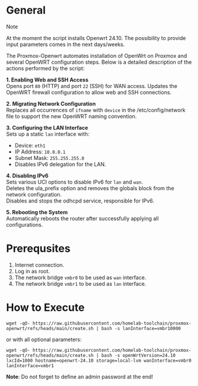 # General

> [!NOTE]  
> At the moment the script installs Openwrt 24.10. The possibility to provide input parameters comes in the next days/weeks. 

The Proxmox-Openwrt automates installation of OpenWrt on Proxmox and several OpenWRT configuration steps. Below is a detailed description of the actions performed by the script:

**1. Enabling Web and SSH Access** <br>
Opens port `80` (HTTP) and port `22` (SSH) for WAN access.
Updates the OpenWRT firewall configuration to allow web and SSH connections.

**2. Migrating Network Configuration** <br>
Replaces all occurrences of `ifname` with `device` in the /etc/config/network file to support the new OpenWRT naming convention.

**3. Configuring the LAN Interface** <br>
Sets up a static `lan` interface with:
* Device: `eth1`
* IP Address: `10.0.0.1`
* Subnet Mask: `255.255.255.0`
* Disables IPv6 delegation for the LAN.

**4. Disabling IPv6** <br>
Sets various UCI options to disable IPv6 for `lan` and `wan`.<br>
Deletes the ula_prefix option and removes the globals block from the network configuration.<br>
Disables and stops the odhcpd service, responsible for IPv6.<br>

**5. Rebooting the System** <br>
Automatically reboots the router after successfully applying all configurations.

# Prerequsites

1. Internet connection.
2. Log in as root.
3. The network bridge `vmbr0` to be used as `wan` interface.
4. The network bridge `vmbr1` to be used as `lan` interface.

# How to Execute

```
wget -qO- https://raw.githubusercontent.com/homelab-toolchain/proxmox-openwrt/refs/heads/main/create.sh | bash -s lanInterface=vmbr10000
```

or with all optional parameters:

```
wget -qO- https://raw.githubusercontent.com/homelab-toolchain/proxmox-openwrt/refs/heads/main/create.sh | bash -s openWrtVersion=24.10 lxcId=1000 hostname=openwrt-24.10 storage=local-lvm wanInterface=vmbr0 lanInterface=vmbr1
```

**Note**: Do not forget to define an admin password at the end!